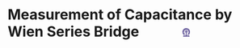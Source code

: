 #  Measurement of Capacitance by Wien Series Bridge  &nbsp; &nbsp; &nbsp; &nbsp; &nbsp; &nbsp; <img src="images/iitkgp.png" width="3%" />
